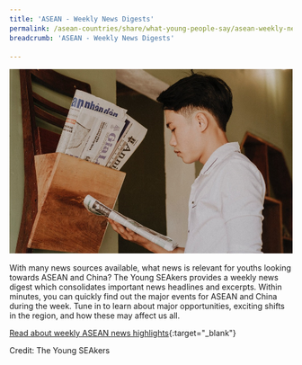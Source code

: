 ```yaml
---
title: 'ASEAN - Weekly News Digests'
permalink: /asean-countries/share/what-young-people-say/asean-weekly-news-digests/
breadcrumb: 'ASEAN - Weekly News Digests'

---
```


<img src="\images\asean-youngpeople\ASEAN-youth-reading-news-hanoi-small.jpg" alt="ASEAN Weekly News Digests" style="width:800px;" />

With many news sources available, what news is relevant for youths looking towards ASEAN and China? The Young SEAkers provides a weekly news digest which consolidates important news headlines and excerpts. Within minutes, you can quickly find out the major events for ASEAN and China during the week. Tune in to learn about major opportunities, exciting shifts in the region, and how these may affect us all.  

[Read about weekly ASEAN news highlights](https://www.theyoungseakers.com/blog){:target="_blank"}

Credit: The Young SEAkers